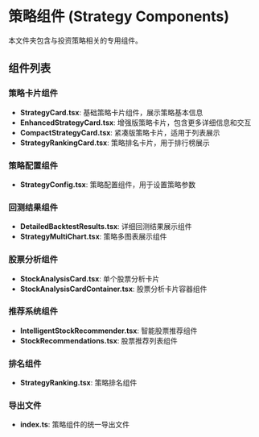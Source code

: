 # 策略组件 (Strategy Components)

本文件夹包含与投资策略相关的专用组件。

## 组件列表

### 策略卡片组件

- **StrategyCard.tsx**: 基础策略卡片组件，展示策略基本信息
- **EnhancedStrategyCard.tsx**: 增强版策略卡片，包含更多详细信息和交互
- **CompactStrategyCard.tsx**: 紧凑版策略卡片，适用于列表展示
- **StrategyRankingCard.tsx**: 策略排名卡片，用于排行榜展示

### 策略配置组件

- **StrategyConfig.tsx**: 策略配置组件，用于设置策略参数

### 回测结果组件

- **DetailedBacktestResults.tsx**: 详细回测结果展示组件
- **StrategyMultiChart.tsx**: 策略多图表展示组件

### 股票分析组件

- **StockAnalysisCard.tsx**: 单个股票分析卡片
- **StockAnalysisCardContainer.tsx**: 股票分析卡片容器组件

### 推荐系统组件

- **IntelligentStockRecommender.tsx**: 智能股票推荐组件
- **StockRecommendations.tsx**: 股票推荐列表组件

### 排名组件

- **StrategyRanking.tsx**: 策略排名组件

### 导出文件

- **index.ts**: 策略组件的统一导出文件
